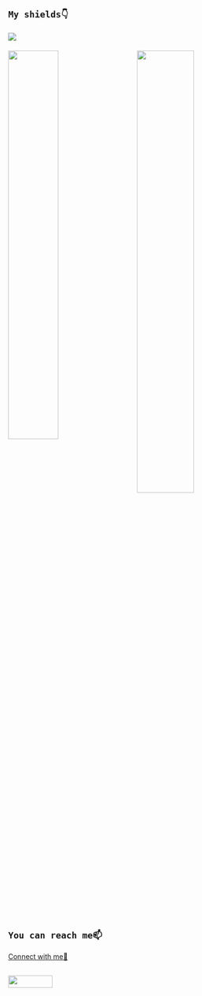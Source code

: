 ##            `My shields👇`
 ####          <img src="https://github-readme-stats.vercel.app/api/top-langs/?username=Parmesh119&theme=react">  
   
  ####   <img  src="https://github-readme-stats.vercel.app/api?username=Parmesh119&show_icons=true&theme=tokyonight" width="48%" align="right" >
<img  src="https://github-readme-streak-stats.herokuapp.com/?user=Parmesh119&theme=tokyonight" width="45%" >

 ##            `You can reach me📫` 
[Connect with me🔗](https://linktr.ee/parmesh119)
 
##           <img src="https://visitor-badge.laobi.icu/badge?page_id=Parmesh119" height="25" width="90">
